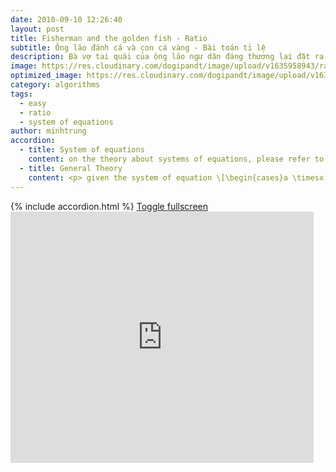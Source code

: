 ```yaml
---
date: 2010-09-10 12:26:40
layout: post
title: Fisherman and the golden fish - Ratio
subtitle: Ông lão đánh cá và con cá vàng - Bài toán tỉ lệ
description: Bà vợ tai quái của ông lão ngư dân đáng thương lại đặt ra những yêu cầu khó chịu. Hãy giúp ông lão nhé!
image: https://res.cloudinary.com/dogipandt/image/upload/v1635958943/ratio_izvaky.png
optimized_image: https://res.cloudinary.com/dogipandt/image/upload/v1635958943/ratio_izvaky.png
category: algorithms
tags:
  - easy
  - ratio
  - system of equations
author: minhtrung
accordion: 
  - title: System of equations
    content: on the theory about systems of equations, please refer to <a href="https://dmtrung14.github.io/mathinspiration/baitoantonghieu/"> this game </a>.
  - title: General Theory
    content: <p> given the system of equation \[\begin{cases}a \timesx + b\times y=c \tag{1} \\ \frac{x}{y}=d \tag \end{cases}\], then from (2), we have \(x=\frac{d}{y}\). Swap \(x\) for \(\frac{d}{y}\) in (1), we have a quadratic equation of variable y. <p> Now if you are primary schooler and have not been able to solve quadratic equations, then the given \(d\) should also be rational and \(d=\frac{e}{f}\). <p> Then, in (1), swap \(x\) for \(ez\), \(y\) for \(fz\). We shall have an easy equation for variable \(z\). <br> Remember to find \(x\) and \(y\), don't stop after you find \(z\)!   
---
```

<head>
  <meta charset="utf-8">
  <meta name="viewport" content="width=device-width">
  <title>MathJax example</title>
  <script src="https://polyfill.io/v3/polyfill.min.js?features=es6"></script>
  <script id="MathJax-script" async
          src="https://cdn.jsdelivr.net/npm/mathjax@3/es5/tex-mml-chtml.js">
  </script>
</head>
{% include accordion.html %}
<a href= "https://scratch.mit.edu/projects/575171861/fullscreen/">Toggle fullscreen </a>
<iframe src="https://scratch.mit.edu/projects/575171861/embed" allowtransparency="true" width="485" height="402" frameborder="0" scrolling="no" allowfullscreen></iframe>
